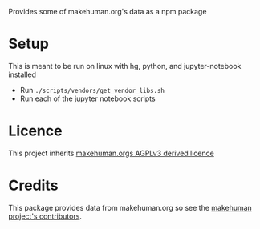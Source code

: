 Provides some of makehuman.org's data as a npm package

# Setup

This is meant to be run on linux with hg, python, and jupyter-notebook installed

- Run `./scripts/vendors/get_vendor_libs.sh`
- Run each of the jupyter notebook scripts

# Licence

This project inherits [makehuman.orgs AGPLv3 derived licence ](http://www.makehuman.org/license.php)

# Credits

This package provides data from makehuman.org so see the [makehuman project's contributors](http://www.makehuman.org/halloffame.php).
